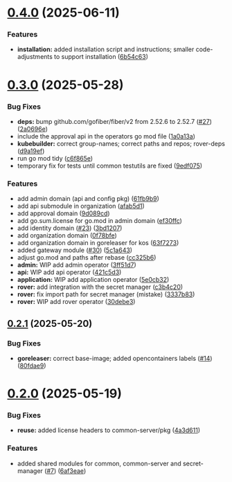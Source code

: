 # [0.4.0](https://github.com/telekom/controlplane/compare/v0.3.0...v0.4.0) (2025-06-11)


### Features

* **installation:** added installation script and instructions; smaller code-adjustments to support installation ([6b54c63](https://github.com/telekom/controlplane/commit/6b54c63686df9e8450d6b7e749761c6166ec99de))

# [0.3.0](https://github.com/telekom/controlplane/compare/v0.2.1...v0.3.0) (2025-05-28)


### Bug Fixes

* **deps:** bump github.com/gofiber/fiber/v2 from 2.52.6 to 2.52.7 ([#27](https://github.com/telekom/controlplane/issues/27)) ([2a0696e](https://github.com/telekom/controlplane/commit/2a0696e159836606c22828c73c03922ea7894532))
* include the approval api in the operators go mod file ([1a0a13a](https://github.com/telekom/controlplane/commit/1a0a13a4b1a71c987e99efef22c5bf7098e3118a))
* **kubebuilder:** correct group-names; correct paths and repos; rover-deps ([d9a19ef](https://github.com/telekom/controlplane/commit/d9a19ef95bb203417d3f209bf3861a1f3990c244))
* run go mod tidy ([c6f865e](https://github.com/telekom/controlplane/commit/c6f865e03de7258947ccb2205a522445f844b581))
* temporary fix for tests until common testutils are fixed ([9edf075](https://github.com/telekom/controlplane/commit/9edf0751bd7039c49fb98fcbc93d3690590e9f5f))


### Features

* add admin domain (api and config pkg) ([61fb9b9](https://github.com/telekom/controlplane/commit/61fb9b99441d3cdabf2ab616e4356cd9abf2b99e))
* add api submodule in organization ([afab5d1](https://github.com/telekom/controlplane/commit/afab5d1b89bcdcc2c413d942d35c06e6288f174e))
* add approval domain ([9d089cd](https://github.com/telekom/controlplane/commit/9d089cd08eb2b33e422de821a9dffb66bc4b49b2))
* add go.sum.license for go.mod in admin domain ([ef30ffc](https://github.com/telekom/controlplane/commit/ef30ffcbf04cd608295bdc8fd033feaaa5b6601e))
* add identity domain ([#23](https://github.com/telekom/controlplane/issues/23)) ([3bd1207](https://github.com/telekom/controlplane/commit/3bd1207d892ca416e55034cddc94f335319bc948))
* add organization domain ([0f78bfe](https://github.com/telekom/controlplane/commit/0f78bfe9aaa14fa977b1ef07a58b37bae2d39886))
* add organization domain in goreleaser for kos ([63f7273](https://github.com/telekom/controlplane/commit/63f72734f849fa3cb9f3312244c623539ee4de0a))
* added gateway module ([#30](https://github.com/telekom/controlplane/issues/30)) ([5c1a643](https://github.com/telekom/controlplane/commit/5c1a643d77bdb59ca4aea585e8873867c4ac15fb))
* adjust go.mod and paths after rebase ([cc325b6](https://github.com/telekom/controlplane/commit/cc325b64dbd8022e4e8d0828c463f2924a8d391f))
* **admin:** WIP add admin operator ([3ff51d7](https://github.com/telekom/controlplane/commit/3ff51d7dd2a222df046c72e19a657d55db143f9d))
* **api:** WIP add api operator ([421c5d3](https://github.com/telekom/controlplane/commit/421c5d334760936e8c066c0921c105d56149f8bd))
* **application:** WIP add application operator ([5e0cb32](https://github.com/telekom/controlplane/commit/5e0cb320c1b8b48fbd0682981b04d226964deba9))
* **rover:** add integration with the secret manager ([c3b4c20](https://github.com/telekom/controlplane/commit/c3b4c200a137243f5d4eac8f7320ee8ed39cb36a))
* **rover:** fix import path for secret manager (mistake) ([3337b83](https://github.com/telekom/controlplane/commit/3337b838cdb8299ae92bfc328a03cd7061534a98))
* **rover:** WIP add rover operator ([30debe3](https://github.com/telekom/controlplane/commit/30debe3ec1a3cb7ae118b9b59a3ca7ffc2e6d665))

## [0.2.1](https://github.com/telekom/controlplane/compare/v0.2.0...v0.2.1) (2025-05-20)


### Bug Fixes

* **goreleaser:** correct base-image; added opencontainers labels ([#14](https://github.com/telekom/controlplane/issues/14)) ([80fdae9](https://github.com/telekom/controlplane/commit/80fdae952d76e2cddc20d72e7a742274d79b4684))

# [0.2.0](https://github.com/telekom/controlplane/compare/v0.1.0...v0.2.0) (2025-05-19)


### Bug Fixes

* **reuse:** added license headers to common-server/pkg ([4a3d611](https://github.com/telekom/controlplane/commit/4a3d611093b1990eed387681d4a65edade5897be))


### Features

* added shared modules for common, common-server and secret-manager ([#7](https://github.com/telekom/controlplane/issues/7)) ([6af3eae](https://github.com/telekom/controlplane/commit/6af3eae7cb3eb2e03fd850e7246664429cefee70))
